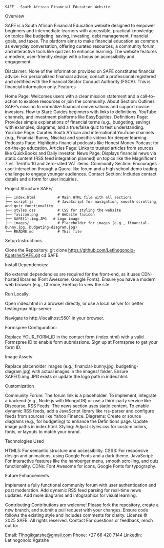     SAFE - South African Financial Education Website
Overview

SAFE is a South African Financial Education website designed to empower beginners and intermediate learners with accessible, practical knowledge on topics like budgeting, saving, investing, debt management, financial goals, and taxes. The platform aims to make financial education as common as everyday conversation, offering curated resources, a community forum, and interactive tools like quizzes to enhance learning. The website features a modern, user-friendly design with a focus on accessibility and engagement.

Disclaimer: None of the information provided on SAFE constitutes financial advice. For personalized financial advice, consult a professional registered and certified with the Financial Sector Conduct Authority (FSCA). This is financial information only.
Features

Home Page: Welcomes users with a clear mission statement and a call-to-action to explore resources or join the community.
About Section: Outlines SAFE’s mission to normalize financial conversations and support novice investors.
How to Start: Guides beginners with links to definitions, YouTube channels, and investment platforms like EasyEquities.
Definitions Page: Provides simple explanations of financial terms (e.g., budgeting, saving) with examples, diagrams, and a true/false quiz to test understanding.
YouTube Page: Curates South African and international YouTube channels (e.g., Financial Bunny, Nischa) and specific videos for deeper learning.
Podcasts Page: Highlights financial podcasts like Honest Money Podcast for on-the-go education.
Articles Page: Links to trusted articles from sources like QuickBooks and Daily Investor.
News Page: Displays financial news via static content (RSS feed integration planned) on topics like the Magnificent 7 vs. Terrific 10 and zero-rated VAT items.
Community Section: Encourages user interaction through a Quora-like forum and a high school demo trading challenge to engage younger audiences.
Contact Section: Includes contact details and a form for user inquiries.

Project Structure
SAFE/

    ├── index.html          # Main HTML file with all sections
    ├── script.js           # JavaScript for navigation, smooth scrolling, and quiz functionality
    ├── styles.css          # CSS for styling the website
    ├── favicon.png         # Website favicon
    ├── SAFE(1).img.JPG   # Logo image
    ├── images/             # Placeholder for images (e.g., financial-bunny.jpg, budgeting-diagram.jpg)
    └── README.md           # This file

Setup Instructions

Clone the Repository:
git clone <repository-url> https://github.com/Letlhogonolo-Kgatshe/SAFE.git
cd SAFE


Install Dependencies:

No external dependencies are required for the front-end, as it uses CDN-hosted libraries (Font Awesome, Google Fonts).
Ensure you have a modern web browser (e.g., Chrome, Firefox) to view the site.


Run Locally:

Open index.html in a browser directly, or use a local server for better testing:npx http-server


Navigate to http://localhost:5501 in your browser.


Formspree Configuration:

Replace YOUR_FORM_ID in the contact form (index.html) with a valid Formspree ID to enable form submissions.
Sign up at Formspree to get your form ID.


Image Assets:

Replace placeholder images (e.g., financial-bunny.jpg, budgeting-diagram.jpg) with actual images in the images/ folder.
Ensure SAFE(1).img.JPG exists or update the logo path in index.html.



Customization

Community Forum: The forum link is a placeholder. To implement, integrate a backend (e.g., Node.js with MongoDB) or use a third-party service like Discourse.
RSS Feeds: The news section uses static content. To enable dynamic RSS feeds, add a JavaScript library like rss-parser and configure feeds from sources like Yahoo Finance.
Diagrams: Create or source diagrams (e.g., for budgeting) to enhance the Definitions page. Update image paths in index.html.
Styling: Adjust styles.css for custom colors, fonts, or layouts to match your brand.

Technologies Used

HTML5: For semantic structure and accessibility.
CSS3: For responsive design and animations, using Google Fonts and a dark theme.
JavaScript: For interactive features like the hamburger menu, smooth scrolling, and quiz functionality.
CDNs: Font Awesome for icons, Google Fonts for typography.

Future Enhancements

Implement a fully functional community forum with user authentication and post moderation.
Add dynamic RSS feed parsing for real-time news updates.
Add more diagrams and infographics for visual learning.

Contributing
Contributions are welcome! Please fork the repository, create a new branch, and submit a pull request with your changes. Ensure code follows the existing style and includes comments for clarity.
License
© 2025 SAFE. All rights reserved.
Contact
For questions or feedback, reach out to:

Email: Tlhogikgatshe@gmail.com
Phone: +27 66 420 7144
LinkedIn: Letlhogonolo Kgatshe
